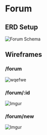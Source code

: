# Forum

## ERD Setup

![Forum Schema](https://imgur.com/lAlGKgS.jpg)

## Wireframes

### /forum
![wqefwe](https://imgur.com/CNgR6Gz.jpg)

### /forum/:id
![Imgur](https://i.imgur.com/Aj9VuEL.jpg)

### /forum/new
![Imgur](https://i.imgur.com/WcZ2OPb.jpg)
